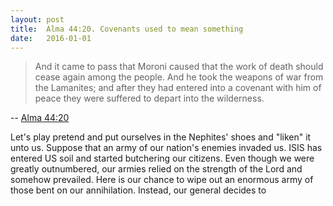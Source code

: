```yaml
---
layout: post
title:  Alma 44:20. Covenants used to mean something
date:   2016-01-01
---
```


> And it came to pass that Moroni caused that the work of death should cease again among the people. And he took the weapons of war from the Lamanites; and after they had entered into a covenant with him of peace they were suffered to depart into the wilderness.

-- [Alma 44:20](https://www.lds.org/scriptures/bofm/alma/44.20#19)

Let's play pretend and put ourselves in the Nephites' shoes and "liken" it unto us. Suppose that an army of our nation's enemies invaded us. ISIS has entered US soil and started butchering our citizens. Even though we were greatly outnumbered, our armies relied on the strength of the Lord and somehow prevailed. Here is our chance to wipe out an enormous army of those bent on our annihilation. Instead, our general decides to 